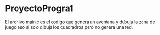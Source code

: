 # ProyectoProgra1
El archivo main.c es el codigo que genera un aventana y dubuja la zona de juego eso si solo dibuja
los cuadradros pero no genera una red.
